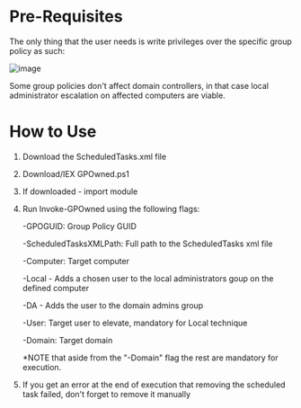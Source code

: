 # Pre-Requisites

The only thing that the user needs is write privileges over the specific group policy as such:

![image](https://github.com/user-attachments/assets/2d79536e-45c5-4de6-91ed-b3046e677eeb)


Some group policies don't affect domain controllers, in that case local administrator escalation on affected computers are viable.

# How to Use

1. Download the ScheduledTasks.xml file
2. Download/IEX GPOwned.ps1
3. If downloaded - import module
4. Run Invoke-GPOwned using the following flags:

     -GPOGUID: Group Policy GUID

     -ScheduledTasksXMLPath: Full path to the ScheduledTasks xml file

     -Computer: Target computer
 
     -Local - Adds a chosen user to the local administrators goup on the defined computer
 
     -DA - Adds the user to the domain admins group
 
     -User: Target user to elevate, mandatory for Local technique
 
     -Domain: Target domain

     *NOTE that aside from the "-Domain" flag the rest are mandatory for execution.

 5. If you get an error at the end of execution that removing the scheduled task failed, don't forget to remove it manually
